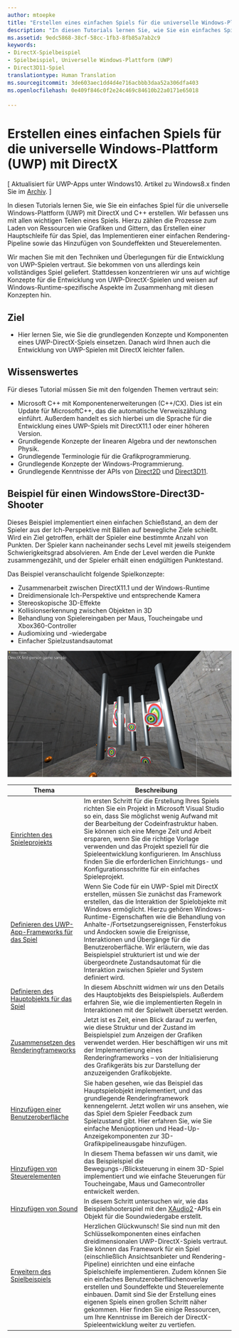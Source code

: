 ```yaml
---
author: mtoepke
title: "Erstellen eines einfachen Spiels für die universelle Windows-Plattform (UWP) mit DirectX"
description: "In diesen Tutorials lernen Sie, wie Sie ein einfaches Spiel für die universelle Windows-Plattform (UWP) mit DirectX und C++ erstellen."
ms.assetid: 9edc5868-38cf-58cc-1fb3-8fb85a7ab2c9
keywords:
- DirectX-Spielbeispiel
- Spielbeispiel, Universelle Windows-Plattform (UWP)
- Direct3D11-Spiel
translationtype: Human Translation
ms.sourcegitcommit: 3de603aec1dd4d4e716acbbb3daa52a306dfa403
ms.openlocfilehash: 0e409f846c0f2e24c469c84610b22a0171e65018

---
```


# Erstellen eines einfachen Spiels für die universelle Windows-Plattform (UWP) mit DirectX


\[ Aktualisiert für UWP-Apps unter Windows10. Artikel zu Windows8.x finden Sie im [Archiv](http://go.microsoft.com/fwlink/p/?linkid=619132). \]

In diesen Tutorials lernen Sie, wie Sie ein einfaches Spiel für die universelle Windows-Plattform (UWP) mit DirectX und C++ erstellen. Wir befassen uns mit allen wichtigen Teilen eines Spiels. Hierzu zählen die Prozesse zum Laden von Ressourcen wie Grafiken und Gittern, das Erstellen einer Hauptschleife für das Spiel, das Implementieren einer einfachen Rendering-Pipeline sowie das Hinzufügen von Soundeffekten und Steuerelementen.

Wir machen Sie mit den Techniken und Überlegungen für die Entwicklung von UWP-Spielen vertraut. Sie bekommen von uns allerdings kein vollständiges Spiel geliefert. Stattdessen konzentrieren wir uns auf wichtige Konzepte für die Entwicklung von UWP-DirectX-Spielen und weisen auf Windows-Runtime-spezifische Aspekte im Zusammenhang mit diesen Konzepten hin.

## Ziel


-   Hier lernen Sie, wie Sie die grundlegenden Konzepte und Komponenten eines UWP-DirectX-Spiels einsetzen. Danach wird Ihnen auch die Entwicklung von UWP-Spielen mit DirectX leichter fallen.

## Wissenswertes


Für dieses Tutorial müssen Sie mit den folgenden Themen vertraut sein:

-   Microsoft C++ mit Komponentenerweiterungen (C++/CX). Dies ist ein Update für MicrosoftC++, das die automatische Verweiszählung einführt. Außerdem handelt es sich hierbei um die Sprache für die Entwicklung eines UWP-Spiels mit DirectX11.1 oder einer höheren Version.
-   Grundlegende Konzepte der linearen Algebra und der newtonschen Physik.
-   Grundlegende Terminologie für die Grafikprogrammierung.
-   Grundlegende Konzepte der Windows-Programmierung.
-   Grundlegende Kenntnisse der APIs von [Direct2D](https://msdn.microsoft.com/library/windows/apps/dd370990.aspx) und [Direct3D11](https://msdn.microsoft.com/library/windows/desktop/hh404569).

##  Beispiel für einen WindowsStore-Direct3D-Shooter


Dieses Beispiel implementiert einen einfachen Schießstand, an dem der Spieler aus der Ich-Perspektive mit Bällen auf bewegliche Ziele schießt. Wird ein Ziel getroffen, erhält der Spieler eine bestimmte Anzahl von Punkten. Der Spieler kann nacheinander sechs Level mit jeweils steigendem Schwierigkeitsgrad absolvieren. Am Ende der Level werden die Punkte zusammengezählt, und der Spieler erhält einen endgültigen Punktestand.

Das Beispiel veranschaulicht folgende Spielkonzepte:

-   Zusammenarbeit zwischen DirectX11.1 und der Windows-Runtime
-   Dreidimensionale Ich-Perspektive und entsprechende Kamera
-   Stereoskopische 3D-Effekte
-   Kollisionserkennung zwischen Objekten in 3D
-   Behandlung von Spielereingaben per Maus, Toucheingabe und Xbox360-Controller
-   Audiomixing und -wiedergabe
-   Einfacher Spielzustandsautomat

![Das Spielbeispiel in Aktion](images/simple3dgame-display.png)


| Thema | Beschreibung |
|---------------------------------------------------------------------------------------------------|----------------------------------------------------------------------------------------------------------------------------------------------------------------------------------------------------------------------------------------------------------------------------------------------------------------------------------------------------------------------------------------------------------------------------------------------------------------|
| [Einrichten des Spieleprojekts](tutorial--setting-up-the-games-infrastructure.md) | Im ersten Schritt für die Erstellung Ihres Spiels richten Sie ein Projekt in Microsoft Visual Studio so ein, dass Sie möglichst wenig Aufwand mit der Bearbeitung der Codeinfrastruktur haben. Sie können sich eine Menge Zeit und Arbeit ersparen, wenn Sie die richtige Vorlage verwenden und das Projekt speziell für die Spieleentwicklung konfigurieren. Im Anschluss finden Sie die erforderlichen Einrichtungs- und Konfigurationsschritte für ein einfaches Spieleprojekt. |
| [Definieren des UWP-App-Frameworks für das Spiel](tutorial--building-the-games-metro-style-app-framework.md) | Wenn Sie Code für ein UWP-Spiel mit DirectX erstellen, müssen Sie zunächst das Framework erstellen, das die Interaktion der Spielobjekte mit Windows ermöglicht. Hierzu gehören Windows-Runtime-Eigenschaften wie die Behandlung von Anhalte-/Fortsetzungsereignissen, Fensterfokus und Andocken sowie die Ereignisse, Interaktionen und Übergänge für die Benutzeroberfläche. Wir erläutern, wie das Beispielspiel strukturiert ist und wie der übergeordnete Zustandsautomat für die Interaktion zwischen Spieler und System definiert wird. |
| [Definieren des Hauptobjekts für das Spiel](tutorial--defining-the-main-game-loop.md) | In diesem Abschnitt widmen wir uns den Details des Hauptobjekts des Beispielspiels. Außerdem erfahren Sie, wie die implementierten Regeln in Interaktionen mit der Spielwelt übersetzt werden. |
| [Zusammensetzen des Renderingframeworks](tutorial--assembling-the-rendering-pipeline.md) | Jetzt ist es Zeit, einen Blick darauf zu werfen, wie diese Struktur und der Zustand im Beispielspiel zum Anzeigen der Grafiken verwendet werden. Hier beschäftigen wir uns mit der Implementierung eines Renderingframeworks – von der Initialisierung des Grafikgeräts bis zur Darstellung der anzuzeigenden Grafikobjekte. |
| [Hinzufügen einer Benutzeroberfläche](tutorial--adding-a-user-interface.md) | Sie haben gesehen, wie das Beispiel das Hauptspielobjekt implementiert, und das grundlegende Renderingframework kennengelernt. Jetzt wollen wir uns ansehen, wie das Spiel dem Spieler Feedback zum Spielzustand gibt. Hier erfahren Sie, wie Sie einfache Menüoptionen und Head-Up-Anzeigekomponenten zur 3D-Grafikpipelineausgabe hinzufügen. |
| [Hinzufügen von Steuerelementen](tutorial--adding-controls.md) | In diesem Thema befassen wir uns damit, wie das Beispielspiel die Bewegungs-/Blicksteuerung in einem 3D-Spiel implementiert und wie einfache Steuerungen für Toucheingabe, Maus und Gamecontroller entwickelt werden. |
| [Hinzufügen von Sound](tutorial--adding-sound.md) | In diesem Schritt untersuchen wir, wie das Beispielshooterspiel mit den [XAudio2](https://msdn.microsoft.com/library/windows/desktop/ee415813)-APIs ein Objekt für die Soundwiedergabe erstellt. |
| [Erweitern des Spielbeispiels](tutorial-resources.md) | Herzlichen Glückwunsch! Sie sind nun mit den Schlüsselkomponenten eines einfachen dreidimensionalen UWP-DirectX-Spiels vertraut. Sie können das Framework für ein Spiel (einschließlich Ansichtsanbieter und Rendering-Pipeline) einrichten und eine einfache Spielschleife implementieren. Zudem können Sie ein einfaches Benutzeroberflächenoverlay erstellen und Soundeffekte und Steuerelemente einbauen. Damit sind Sie der Erstellung eines eigenen Spiels einen großen Schritt näher gekommen. Hier finden Sie einige Ressourcen, um Ihre Kenntnisse im Bereich der DirectX-Spieleentwicklung weiter zu vertiefen. |
 

 

 







<!--HONumber=Aug16_HO3-->


